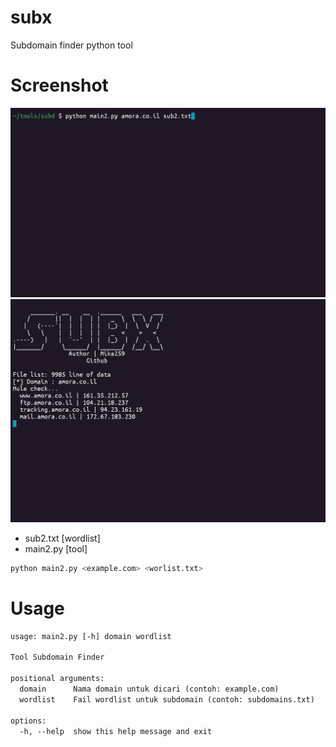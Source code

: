 # subx
Subdomain finder python tool

# Screenshot
<img src="img/Screenshot_2024-11-21-15-27-21-317_com.termux-edit.jpg">

<img src="img/Screenshot_2024-11-21-15-27-45-691_com.termux-edit.jpg">

- sub2.txt [wordlist]
- main2.py [tool]

```bash
python main2.py <example.com> <worlist.txt>
```

# Usage
```txt
usage: main2.py [-h] domain wordlist

Tool Subdomain Finder

positional arguments:
  domain      Nama domain untuk dicari (contoh: example.com)
  wordlist    Fail wordlist untuk subdomain (contoh: subdomains.txt)

options:
  -h, --help  show this help message and exit
```
